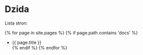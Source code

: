 # Dzida

Lista stron:

{% for page in site.pages %}
  {% if page.path contains 'docs' %}
* {{ page.title }}</li>
  {% endif %}
{% endfor %}
